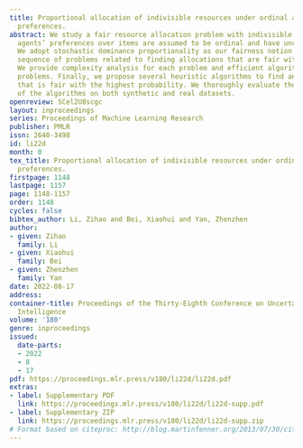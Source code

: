 ```yaml
---
title: Proportional allocation of indivisible resources under ordinal and uncertain
  preferences.
abstract: We study a fair resource allocation problem with indivisible items. The
  agents’ preferences over items are assumed to be ordinal and have uncertainties.
  We adopt stochastic dominance proportionality as our fairness notion and study a
  sequence of problems related to finding allocations that are fair with a high probability.
  We provide complexity analysis for each problem and efficient algorithms for some
  problems. Finally, we propose several heuristic algorithms to find an allocation
  that is fair with the highest probability. We thoroughly evaluate the performance
  of the algorithms on both synthetic and real datasets.
openreview: SCel2U8scgc
layout: inproceedings
series: Proceedings of Machine Learning Research
publisher: PMLR
issn: 2640-3498
id: li22d
month: 0
tex_title: Proportional allocation of indivisible resources under ordinal and uncertain
  preferences.
firstpage: 1148
lastpage: 1157
page: 1148-1157
order: 1148
cycles: false
bibtex_author: Li, Zihao and Bei, Xiaohui and Yan, Zhenzhen
author:
- given: Zihao
  family: Li
- given: Xiaohui
  family: Bei
- given: Zhenzhen
  family: Yan
date: 2022-08-17
address:
container-title: Proceedings of the Thirty-Eighth Conference on Uncertainty in Artificial
  Intelligence
volume: '180'
genre: inproceedings
issued:
  date-parts:
  - 2022
  - 8
  - 17
pdf: https://proceedings.mlr.press/v180/li22d/li22d.pdf
extras:
- label: Supplementary PDF
  link: https://proceedings.mlr.press/v180/li22d/li22d-supp.pdf
- label: Supplementary ZIP
  link: https://proceedings.mlr.press/v180/li22d/li22d-supp.zip
# Format based on citeproc: http://blog.martinfenner.org/2013/07/30/citeproc-yaml-for-bibliographies/
---
```

